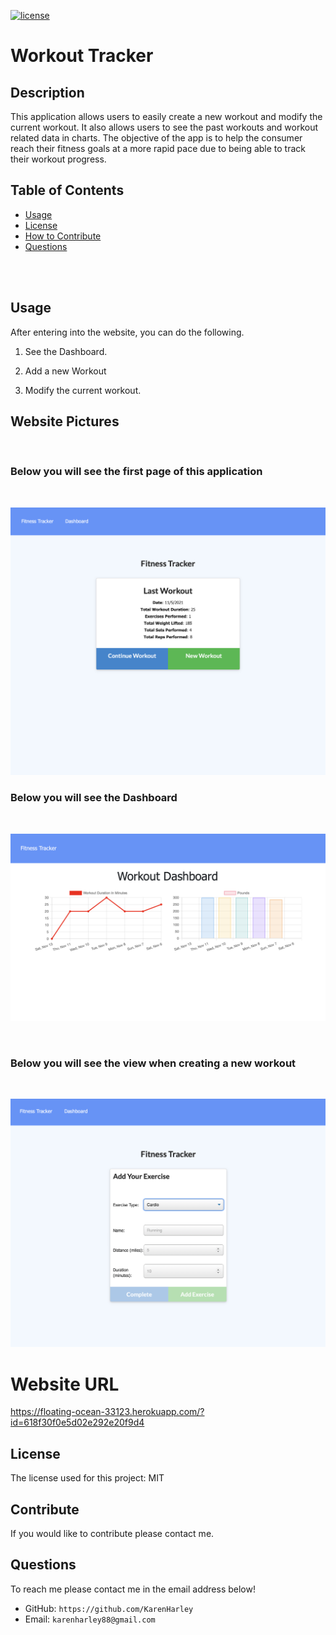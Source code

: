 [![license](https://img.shields.io/github/license/DAVFoundation/captain-n3m0.svg?style=flat-square)](https://github.com/DAVFoundation/captain-n3m0/blob/master/LICENSE)

# Workout Tracker

## Description

This application allows users to easily create a new workout and modify the current workout. It also allows users to see the past workouts and workout related data in charts. The objective of the app is to help the consumer reach their fitness goals at a more rapid pace due to being able to track their workout progress.

## Table of Contents

- [Usage](#usage)
- [License](#license)
- [How to Contribute](#contribute)
- [Questions](#questions)

<br/>
<br/>
  
  ## Usage
After entering into the website, you can do the following.

1. See the Dashboard.

2. Add a new Workout

3. Modify the current workout.


## Website Pictures
<br/>

### Below you will see the first page of this application

<br/>

![home](./pics/website.png)



### Below you will see the Dashboard 

<br/>

![dashboard](./pics/dashboard.png)

<br/>

### Below you will see the view when creating a new workout

<br/>

![add workout](./pics/addWorkout.png)



# Website URL

https://floating-ocean-33123.herokuapp.com/?id=618f30f0e5d02e292e20f9d4


## License

The license used for this project: MIT

## Contribute

If you would like to contribute please contact me.

## Questions

To reach me please contact me in the email address below!

- GitHub: `https://github.com/KarenHarley`
- Email: `karenharley88@gmail.com`
